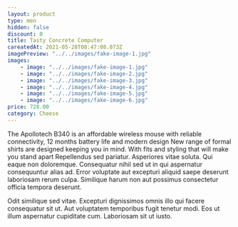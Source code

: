 ```yaml
---
layout: product
type: men
hidden: false
discount: 0
title: Tasty Concrete Computer
careatedAt: 2021-05-28T08:47:08.073Z
imagePreview: "../../images/fake-image-1.jpg"
images:
    - image: "../../images/fake-image-1.jpg"
    - image: "../../images/fake-image-2.jpg"
    - image: "../../images/fake-image-3.jpg"
    - image: "../../images/fake-image-4.jpg"
    - image: "../../images/fake-image-5.jpg"
    - image: "../../images/fake-image-6.jpg"
price: 728.00
category: Cheese
---
```

The Apollotech B340 is an affordable wireless mouse with reliable connectivity, 12 months battery life and modern design
New range of formal shirts are designed keeping you in mind. With fits and styling that will make you stand apart
Repellendus sed pariatur. Asperiores vitae soluta. Qui eaque non doloremque. Consequatur nihil sed ut in qui aspernatur consequuntur alias ad. Error voluptate aut excepturi aliquid saepe deserunt laboriosam rerum culpa. Similique harum non aut possimus consectetur officia tempora deserunt.
 Odit similique sed vitae. Excepturi dignissimos omnis illo qui facere consequatur sit ut. Aut voluptatem temporibus fugit tenetur modi. Eos ut illum aspernatur cupiditate cum. Laboriosam sit ut iusto.

